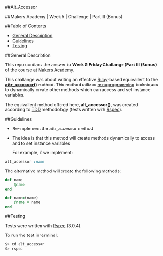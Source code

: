 ##Alt_Accessor

##Makers Academy | Week 5 | Challenge | Part III (Bonus)


##Table of Contents

* [General Description](#general-description)
* [Guidelines](#guidelines)
* [Testing](#testing)


##General Description

This repo contians the answer to __Week 5 Friday Challange (Part III (Bonus)__ of the course 
at [Makers Academy](http://www.makersacademy.com/).

This challange was about writing an effective [Ruby](https://www.ruby-lang.org/en/)-based 
equivallent to the [__attr_accessor()__](http://www.rubyist.net/~slagell/ruby/accessors.html) 
method. This method utilizes 
[metaprogramming](http://en.wikipedia.org/wiki/Metaprogramming) techniques to 
dynamically create other methods which can access and set instance variables.

The equivallent method offered here, __alt_accessor()__, was created according to 
[TDD](http://en.wikipedia.org/wiki/Test-driven_development) 
methodology (tests written with [Rspec](http://rspec.info/)).


##Guidelines

* Re-implement the attr_accessor method
* The idea is that this method will create methods dynamically to access and to set 
  instance variables

  For example, if we implement:

```ruby
alt_accessor :name
```
   The alternative method will create the following methods:

```ruby
def name
	@name
end

def name=(name)
	@name = name
end
```


##Testing

Tests were written with [Rspec](http://rspec.info/) (3.0.4).

To run the test in terminal: 

```bash
$> cd alt_accessor
$> rspec
```
